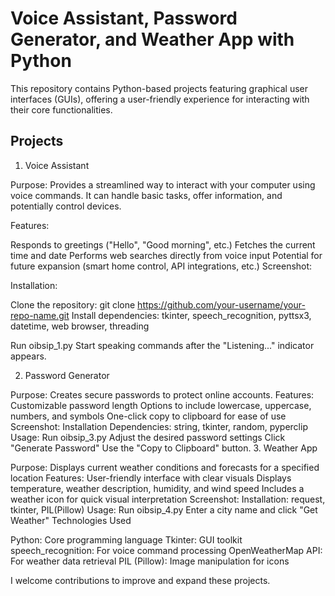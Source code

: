 # Voice Assistant, Password Generator, and Weather App with Python

This repository contains Python-based projects featuring graphical user interfaces (GUIs), offering a user-friendly experience for interacting with their core functionalities.

## Projects

1. Voice Assistant

Purpose: Provides a streamlined way to interact with your computer using voice commands. It can handle basic tasks, offer information, and potentially control devices.

Features:

Responds to greetings ("Hello", "Good morning", etc.)
Fetches the current time and date
Performs web searches directly from voice input
Potential for future expansion (smart home control, API integrations, etc.)
Screenshot:

Installation:

Clone the repository: git clone https://github.com/your-username/your-repo-name.git
Install dependencies: tkinter, speech_recognition, pyttsx3, datetime, web browser, threading

Run oibsip_1.py
Start speaking commands after the "Listening..." indicator appears.


2. Password Generator

Purpose: Creates secure passwords to protect online accounts.
Features:
Customizable password length
Options to include lowercase, uppercase, numbers, and symbols
One-click copy to clipboard for ease of use
Screenshot:
Installation Dependencies: string, tkinter, random, pyperclip
Usage:
Run oibsip_3.py
Adjust the desired password settings
Click "Generate Password"
Use the "Copy to Clipboard" button.
3. Weather App

Purpose: Displays current weather conditions and forecasts for a specified location
Features:
User-friendly interface with clear visuals
Displays temperature, weather description, humidity, and wind speed
Includes a weather icon for quick visual interpretation
Screenshot:
Installation: request, tkinter, PIL(Pillow)
Usage:
Run oibsip_4.py
Enter a city name and click "Get Weather"
Technologies Used

Python: Core programming language
Tkinter: GUI toolkit
speech_recognition: For voice command processing
OpenWeatherMap API: For weather data retrieval
PIL (Pillow): Image manipulation for icons


I welcome contributions to improve and expand these projects.  
